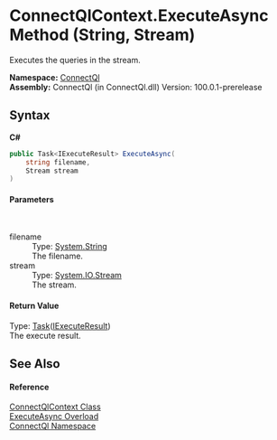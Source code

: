 # ConnectQlContext.ExecuteAsync Method (String, Stream)
 

Executes the queries in the stream.

**Namespace:**&nbsp;<a href="N_ConnectQl">ConnectQl</a><br />**Assembly:**&nbsp;ConnectQl (in ConnectQl.dll) Version: 100.0.1-prerelease

## Syntax

**C#**<br />
``` C#
public Task<IExecuteResult> ExecuteAsync(
	string filename,
	Stream stream
)
```


#### Parameters
&nbsp;<dl><dt>filename</dt><dd>Type: <a href="http://msdn2.microsoft.com/en-us/library/s1wwdcbf" target="_blank">System.String</a><br />The filename.</dd><dt>stream</dt><dd>Type: <a href="http://msdn2.microsoft.com/en-us/library/8f86tw9e" target="_blank">System.IO.Stream</a><br />The stream.</dd></dl>

#### Return Value
Type: <a href="http://msdn2.microsoft.com/en-us/library/dd321424" target="_blank">Task</a>(<a href="T_ConnectQl_Results_IExecuteResult">IExecuteResult</a>)<br />The execute result.

## See Also


#### Reference
<a href="T_ConnectQl_ConnectQlContext">ConnectQlContext Class</a><br /><a href="Overload_ConnectQl_ConnectQlContext_ExecuteAsync">ExecuteAsync Overload</a><br /><a href="N_ConnectQl">ConnectQl Namespace</a><br />